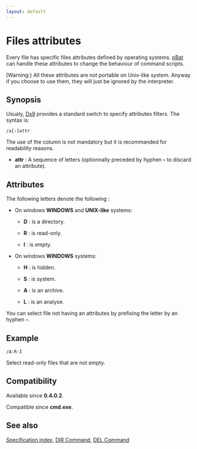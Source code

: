 ```yaml
---
layout: default
---
```

# Files attributes #

Every file has specific files attributes defined by operating systems. 
[pBat](../pbat) can handle these attributes to change the behaviour of command 
scripts.

\[Warning:} All these attributes are not portable on Unix-like system. Anyway 
if you choose to use them, they will just be ignored by the interpreter.

## Synopsis ##

Usualy, [Ds9](../pbat) provides a standard switch to specify attributes 
filters. The syntax is:

    /a[:]attr

The use of the column is not mandatory but it is recommanded for readability 
reasons.

* **attr** : A sequence of letters \(optionnally preceded by hyphen **-** to 
  discard an attribute\).

## Attributes ##

The following letters denote the following :

* On windows **WINDOWS** and **UNIX-like** systems:

  * **D** : is a directory.

  * **R** : is read-only.

  * **I** : is empty.

* On windows **WINDOWS** systems:

  * **H** : is hidden.

  * **S** : is system.

  * **A** : is an archive.

  * **L** : is an analyse.

You can select file not having an attributes by prefixing the letter by an 
hyphen **-**.

## Example ##

    /A:R-I

Select read-only files that are not empty.

## Compatibility ##

Available since **0.4.0.2**.

Compatible since **cmd.exe**.

## See also ##

[Specification index](index), [DIR Command](../dir), [DEL Command](../del) 

